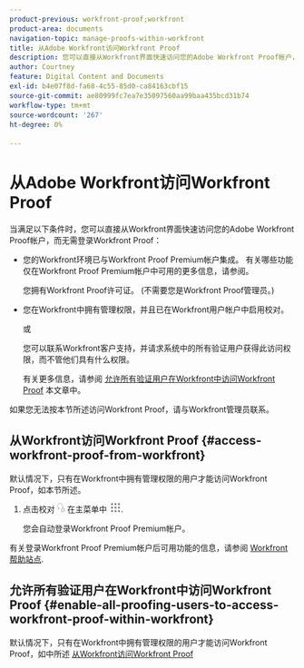```yaml
---
product-previous: workfront-proof;workfront
product-area: documents
navigation-topic: manage-proofs-within-workfront
title: 从Adobe Workfront访问Workfront Proof
description: 您可以直接从Workfront界面快速访问您的Adobe Workfront Proof帐户，而无需登录Workfront Proof。
author: Courtney
feature: Digital Content and Documents
exl-id: b4e07f8d-fa68-4c55-85d0-ca84163cbf15
source-git-commit: ae80999fc7ea7e35097560aa99baa435bcd31b74
workflow-type: tm+mt
source-wordcount: '267'
ht-degree: 0%

---
```


# 从Adobe Workfront访问Workfront Proof

当满足以下条件时，您可以直接从Workfront界面快速访问您的Adobe Workfront Proof帐户，而无需登录Workfront Proof：

* 您的Workfront环境已与Workfront Proof Premium帐户集成。 有关哪些功能仅在Workfront Proof Premium帐户中可用的更多信息，请参阅。

  您拥有Workfront Proof许可证。 (不需要您是Workfront Proof管理员。)

* 您在Workfront中拥有管理权限，并且已在Workfront用户帐户中启用校对。

  或

  您可以联系Workfront客户支持，并请求系统中的所有验证用户获得此访问权限，而不管他们具有什么权限。

  有关更多信息，请参阅 [允许所有验证用户在Workfront中访问Workfront Proof](#enable-all-proofing-users-to-access-workfront-proof-within-workfront) 本文章中。

如果您无法按本节所述访问Workfront Proof，请与Workfront管理员联系。

## 从Workfront访问Workfront Proof {#access-workfront-proof-from-workfront}

默认情况下，只有在Workfront中拥有管理权限的用户才能访问Workfront Proof，如本节所述。 

1. 点击校对 ![](assets/proofing-main-menu.png) 在主菜单中 ![](assets/main-menu-icon.png).

   您会自动登录Workfront Proof Premium帐户。

有关登录Workfront Proof Premium帐户后可用功能的信息，请参阅 [Workfront帮助站点](https://support.workfront.com).

## 允许所有验证用户在Workfront中访问Workfront Proof {#enable-all-proofing-users-to-access-workfront-proof-within-workfront}

默认情况下，只有在Workfront中拥有管理权限的用户才能访问Workfront Proof，如中所述 [从Workfront访问Workfront Proof](#access-workfront-proof-from-workfront)
